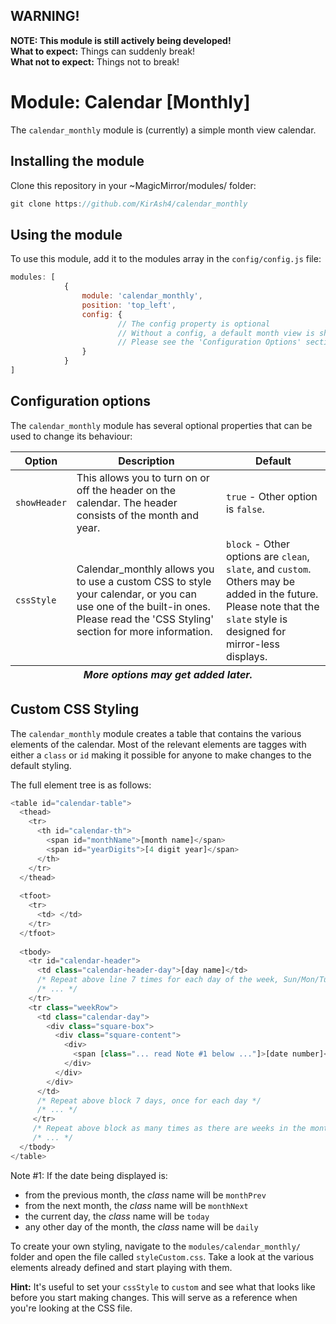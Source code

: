 ## WARNING!

**NOTE: This module is still actively being developed!**<br />
**What to expect:** Things can suddenly break!<br />
**What not to expect:** Things not to break!<br />

# Module: Calendar [Monthly]

The `calendar_monthly` module is (currently) a simple month view calendar.

## Installing the module
Clone this repository in your ~MagicMirror/modules/ folder:
````javascript
git clone https://github.com/KirAsh4/calendar_monthly
````

## Using the module
To use this module, add it to the modules array in the `config/config.js` file:
````javascript
modules: [
			{
				module: 'calendar_monthly',
				position: 'top_left',
				config: {
						// The config property is optional
						// Without a config, a default month view is shown
						// Please see the 'Configuration Options' section for more information
				}
			}
]
````

## Configuration options
The `calendar_monthly` module has several optional properties that can be used to change its behaviour:

<table>
	<thead>
		<tr>
			<th>Option</th>
			<th>Description</th>
			<th>Default</th>
		</tr>
	</thead>
	<tfoot>
		<tr>
			<th colspan="3"><em>More options may get added later.</em></th>
		</tr>
	</tfoot>
	<tbody>
		<tr>
			<td><code>showHeader</code></td>
			<td>This allows you to turn on or off the header on the calendar.
			    The header consists of the month and year.</td>
			<td><code>true</code> - Other option is <code>false</code>.</td>
		</tr>
		<tr>
			<td><code>cssStyle</code></td>
			<td>Calendar_monthly allows you to use a custom CSS to style your calendar, or
			    you can use one of the built-in ones. Please read the 'CSS Styling'
				section for more information.</td>
			<td><code>block</code> - Other options are <code>clean</code>, <code>slate</code>, and <code>custom</code>. Others
			    may be added in the future. Please note that the <code>slate</code> style is designed for mirror-less displays.</td>
		</tr>
	</tbody>
</table>

## Custom CSS Styling
The `calendar_monthly` module creates a table that contains the various elements of the calendar. Most of
the relevant elements are tagges with either a <code>class</code> or <code>id</code> making it possible
for anyone to make changes to the default styling.

The full element tree is as follows:
````javascript
<table id="calendar-table">
  <thead>
    <tr>
	  <th id="calendar-th">
	    <span id="monthName">[month name]</span>
		<span id="yearDigits">[4 digit year]</span>
	  </th>
	</tr>
  </thead>
  
  <tfoot>
    <tr>
	  <td> </td>
	</tr>
  </tfoot>
  
  <tbody>
    <tr id="calendar-header">
	  <td class="calendar-header-day">[day name]</td>
	  /* Repeat above line 7 times for each day of the week, Sun/Mon/Tue/etc. */
	  /* ... */
	</tr>
	<tr class="weekRow">
	  <td class="calendar-day">
	    <div class="square-box">
		  <div class="square-content">
		    <div>
			  <span [class="... read Note #1 below ..."]>[date number]</span>
			</div>
		  </div>
		</div>
	  </td>
	  /* Repeat above block 7 days, once for each day */
	  /* ... */
	 </tr>
	 /* Repeat above block as many times as there are weeks in the month */
	 /* ... */
  </tbody>
</table>
````

Note #1:
If the date being displayed is:
- from the previous month, the *class* name will be <code>monthPrev</code>
- from the next month, the *class* name will be <code>monthNext</code>
- the current day, the *class* name will be <code>today</code>
- any other day of the month, the *class* name will be <code>daily</code>

To create your own styling, navigate to the `modules/calendar_monthly/` folder and open the file called
<code>styleCustom.css</code>. Take a look at the various elements already defined and start
playing with them.

**Hint:** It's useful to set your <code>cssStyle</code> to <code>custom</code> and see what that
looks like before you start making changes. This will serve as a reference when you're looking at
the CSS file.
